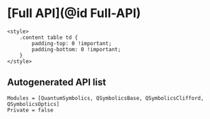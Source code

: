 # [Full API](@id Full-API)

```@raw html
<style>
    .content table td {
        padding-top: 0 !important;
        padding-bottom: 0 !important;
    }
</style>
```

## Autogenerated API list

```@autodocs
Modules = [QuantumSymbolics, QSymbolicsBase, QSymbolicsClifford, QSymbolicsOptics]
Private = false
```
